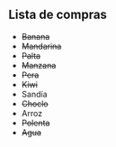 ## Lista de compras
- ~~Banana~~
- ~~Mandarina~~
- ~~Palta~~
- ~~Manzana~~
- ~~Pera~~
- ~~Kiwi~~
- Sandía
- ~~Choclo~~
- Arroz
- ~~Polenta~~
- ~~Agua~~
